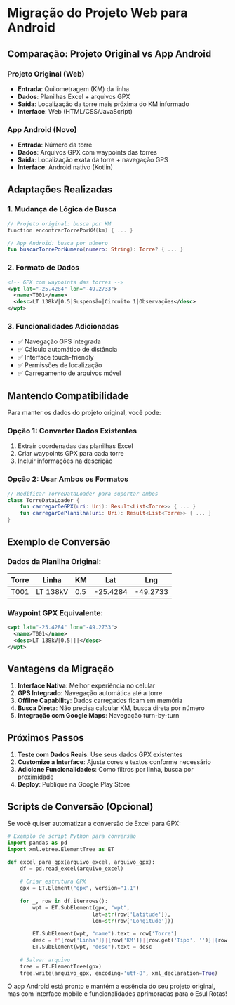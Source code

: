 # Migração do Projeto Web para Android

## Comparação: Projeto Original vs App Android

### Projeto Original (Web)
- **Entrada**: Quilometragem (KM) da linha
- **Dados**: Planilhas Excel + arquivos GPX
- **Saída**: Localização da torre mais próxima do KM informado
- **Interface**: Web (HTML/CSS/JavaScript)

### App Android (Novo)
- **Entrada**: Número da torre
- **Dados**: Arquivos GPX com waypoints das torres
- **Saída**: Localização exata da torre + navegação GPS
- **Interface**: Android nativo (Kotlin)

## Adaptações Realizadas

### 1. **Mudança de Lógica de Busca**
```kotlin
// Projeto original: busca por KM
function encontrarTorrePorKM(km) { ... }

// App Android: busca por número
fun buscarTorrePorNumero(numero: String): Torre? { ... }
```

### 2. **Formato de Dados**
```xml
<!-- GPX com waypoints das torres -->
<wpt lat="-25.4284" lon="-49.2733">
  <name>T001</name>
  <desc>LT 138kV|0.5|Suspensão|Circuito 1|Observações</desc>
</wpt>
```

### 3. **Funcionalidades Adicionadas**
- ✅ Navegação GPS integrada
- ✅ Cálculo automático de distância
- ✅ Interface touch-friendly
- ✅ Permissões de localização
- ✅ Carregamento de arquivos móvel

## Mantendo Compatibilidade

Para manter os dados do projeto original, você pode:

### Opção 1: Converter Dados Existentes
1. Extrair coordenadas das planilhas Excel
2. Criar waypoints GPX para cada torre
3. Incluir informações na descrição

### Opção 2: Usar Ambos os Formatos
```kotlin
// Modificar TorreDataLoader para suportar ambos
class TorreDataLoader {
    fun carregarDeGPX(uri: Uri): Result<List<Torre>> { ... }
    fun carregarDePlanilha(uri: Uri): Result<List<Torre>> { ... }
}
```

## Exemplo de Conversão

### Dados da Planilha Original:
| Torre | Linha | KM | Lat | Lng |
|-------|-------|----|-----|-----|
| T001 | LT 138kV | 0.5 | -25.4284 | -49.2733 |

### Waypoint GPX Equivalente:
```xml
<wpt lat="-25.4284" lon="-49.2733">
  <name>T001</name>
  <desc>LT 138kV|0.5|||</desc>
</wpt>
```

## Vantagens da Migração

1. **Interface Nativa**: Melhor experiência no celular
2. **GPS Integrado**: Navegação automática até a torre
3. **Offline Capability**: Dados carregados ficam em memória
4. **Busca Direta**: Não precisa calcular KM, busca direta por número
5. **Integração com Google Maps**: Navegação turn-by-turn

## Próximos Passos

1. **Teste com Dados Reais**: Use seus dados GPX existentes
2. **Customize a Interface**: Ajuste cores e textos conforme necessário
3. **Adicione Funcionalidades**: Como filtros por linha, busca por proximidade
4. **Deploy**: Publique na Google Play Store

## Scripts de Conversão (Opcional)

Se você quiser automatizar a conversão de Excel para GPX:

```python
# Exemplo de script Python para conversão
import pandas as pd
import xml.etree.ElementTree as ET

def excel_para_gpx(arquivo_excel, arquivo_gpx):
    df = pd.read_excel(arquivo_excel)
    
    # Criar estrutura GPX
    gpx = ET.Element("gpx", version="1.1")
    
    for _, row in df.iterrows():
        wpt = ET.SubElement(gpx, "wpt", 
                           lat=str(row['Latitude']), 
                           lon=str(row['Longitude']))
        
        ET.SubElement(wpt, "name").text = row['Torre']
        desc = f"{row['Linha']}|{row['KM']}|{row.get('Tipo', '')}|{row.get('Circuito', '')}|{row.get('Obs', '')}"
        ET.SubElement(wpt, "desc").text = desc
    
    # Salvar arquivo
    tree = ET.ElementTree(gpx)
    tree.write(arquivo_gpx, encoding='utf-8', xml_declaration=True)
```

O app Android está pronto e mantém a essência do seu projeto original, mas com interface mobile e funcionalidades aprimoradas para o Esul Rotas!
